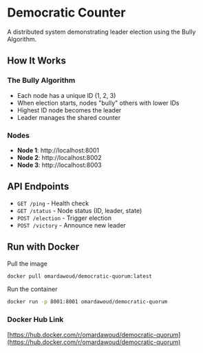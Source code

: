 # Democratic Counter 

A distributed system demonstrating leader election using the Bully Algorithm.

## How It Works

### The Bully Algorithm
- Each node has a unique ID (1, 2, 3)
- When election starts, nodes "bully" others with lower IDs
- Highest ID node becomes the leader
- Leader manages the shared counter

### Nodes
- **Node 1**: http://localhost:8001
- **Node 2**: http://localhost:8002  
- **Node 3**: http://localhost:8003

## API Endpoints
- `GET /ping` - Health check
- `GET /status` - Node status (ID, leader, state)
- `POST /election` - Trigger election
- `POST /victory` - Announce new leader
## Run with Docker
Pull the image
```bash
docker pull omardawoud/democratic-quorum:latest
```
Run the container
```bash
docker run -p 8001:8001 omardawoud/democratic-quorum
```
### Docker Hub Link
[https://hub.docker.com/r/omardawoud/democratic-quorum](https://hub.docker.com/r/omardawoud/democratic-quorum)